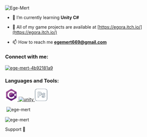 <div style="text-align: center;">
  <img src="https://imagizer.imageshack.com/img922/8545/6IEIl7.jpg" alt="game developer" style="max-width: 100%; height: auto; clip-path: inset(150px 0);">
</div>


<p align="left"> <img src="https://komarev.com/ghpvc/?username=Ege-Mert&label=Profile%20views&color=0e75b6&style=flat" alt="Ege-Mert" /> </p>


- 🌱 I’m currently learning **Unity C#**

- 👾 All of my game projects are available at [https://egora.itch.io/](https://egora.itch.io/)

- 📫 How to reach me **egemert669@gmail.com**

<h3 align="left">Connect with me:</h3>
<p align="left">
<a href="https://www.linkedin.com/in/ege-mert-4b92181a9/" target="blank"><img align="center" src="https://raw.githubusercontent.com/rahuldkjain/github-profile-readme-generator/master/src/images/icons/Social/linked-in-alt.svg" alt="ege-mert-4b92181a9" height="30" width="40" /></a>
</p>
<h3 align="left">Languages and Tools:</h3>
<p align="left"> <a href="https://www.w3schools.com/cs/" target="_blank" rel="noreferrer"> <img src="https://raw.githubusercontent.com/devicons/devicon/master/icons/csharp/csharp-original.svg" alt="csharp" width="40" height="40"/> </a>  <a href="https://unity.com/" target="_blank" rel="noreferrer"> <img src="https://www.vectorlogo.zone/logos/unity3d/unity3d-icon.svg" alt="unity" width="40" height="40"/> </a> <a href="https://www.photoshop.com/en" target="_blank" rel="noreferrer"> <img src="https://raw.githubusercontent.com/devicons/devicon/master/icons/photoshop/photoshop-line.svg" alt="photoshop" width="40" height="40"/> </a> </p>

<p>&nbsp;<img align="center" src="https://github-readme-stats.vercel.app/api?username=ege-mert&show_icons=true&theme=tokyonight&locale=en" alt="ege-mert" /></p>

<p><img align="center" src="https://github-readme-streak-stats.herokuapp.com/?user=ege-mert&theme=dark" alt="ege-mert" /></p>

Support 🙏

